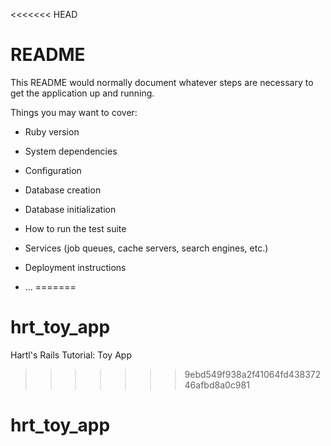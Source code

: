 <<<<<<< HEAD
# README

This README would normally document whatever steps are necessary to get the
application up and running.

Things you may want to cover:

* Ruby version

* System dependencies

* Configuration

* Database creation

* Database initialization

* How to run the test suite

* Services (job queues, cache servers, search engines, etc.)

* Deployment instructions

* ...
=======
# hrt_toy_app
Hartl's Rails Tutorial: Toy App
>>>>>>> 9ebd549f938a2f41064fd43837246afbd8a0c981
# hrt_toy_app
